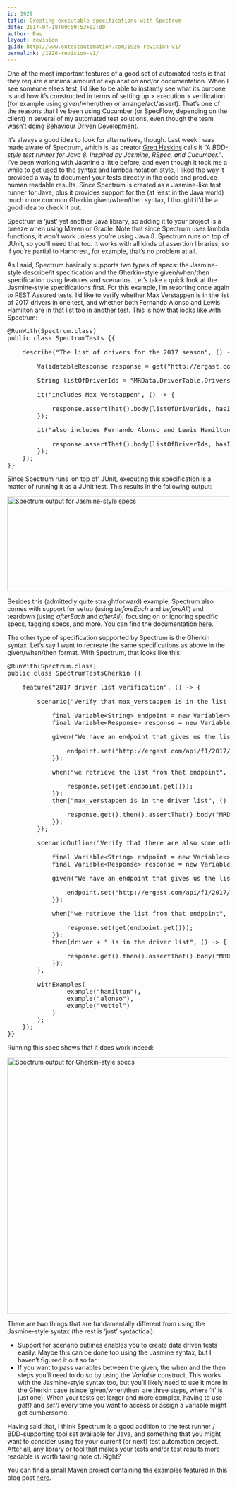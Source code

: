 ```yaml
---
id: 1929
title: Creating executable specifications with Spectrum
date: 2017-07-18T09:59:53+02:00
author: Bas
layout: revision
guid: http://www.ontestautomation.com/1926-revision-v1/
permalink: /1926-revision-v1/
---
```

One of the most important features of a good set of automated tests is that they require a minimal amount of explanation and/or documentation. When I see someone else&#8217;s test, I&#8217;d like to be able to instantly see what its purpose is and how it&#8217;s constructed in terms of setting up > execution > verification (for example using given/when/then or arrange/act/assert). That&#8217;s one of the reasons that I&#8217;ve been using Cucumber (or SpecFlow, depending on the client) in several of my automated test solutions, even though the team wasn&#8217;t doing Behaviour Driven Development.

It&#8217;s always a good idea to look for alternatives, though. Last week I was made aware of Spectrum, which is, as creator <a href="https://github.com/greghaskins" target="_blank">Greg Haskins</a> calls it _&#8220;A BDD-style test runner for Java 8. Inspired by Jasmine, RSpec, and Cucumber.&#8221;_. I&#8217;ve been working with Jasmine a little before, and even though it took me a while to get used to the syntax and lambda notation style, I liked the way it provided a way to document your tests directly in the code and produce human readable results. Since Spectrum is created as a Jasmine-like test runner for Java, plus it provides support for the (at least in the Java world) much more common Gherkin given/when/then syntax, I thought it&#8217;d be a good idea to check it out.

Spectrum is &#8216;just&#8217; yet another Java library, so adding it to your project is a breeze when using Maven or Gradle. Note that since Spectrum uses lambda functions, it won&#8217;t work unless you&#8217;re using Java 8. Spectrum runs on top of JUnit, so you&#8217;ll need that too. It works with all kinds of assertion libraries, so if you&#8217;re partial to Hamcrest, for example, that&#8217;s no problem at all.

As I said, Spectrum basically supports two types of specs: the Jasmine-style describe/it specification and the Gherkin-style given/when/then specification using features and scenarios. Let&#8217;s take a quick look at the Jasmine-style specifications first. For this example, I&#8217;m resorting once again to REST Assured tests. I&#8217;d like to verify whether Max Verstappen is in the list of 2017 drivers in one test, and whether both Fernando Alonso and Lewis Hamilton are in that list too in another test. This is how that looks like with Spectrum:

<pre class="brush: java; gutter: false">@RunWith(Spectrum.class)
public class SpectrumTests {{

	describe("The list of drivers for the 2017 season", () -&gt; {

		ValidatableResponse response = get("http://ergast.com/api/f1/2017/drivers.json").then();

		String listOfDriverIds = "MRData.DriverTable.Drivers.driverId";

		it("includes Max Verstappen", () -&gt; {

			response.assertThat().body(listOfDriverIds, hasItem("max_verstappen"));
		});

		it("also includes Fernando Alonso and Lewis Hamilton", () -&gt; {

			response.assertThat().body(listOfDriverIds, hasItems("alonso","hamilton"));
		});
	});
}}</pre>

Since Spectrum runs &#8216;on top of&#8217; JUnit, executing this specification is a matter of running it as a JUnit test. This results in the following output:

<a href="http://www.ontestautomation.com/?attachment_id=1927" rel="attachment wp-att-1927"><img src="http://www.ontestautomation.com/wp-content/uploads/2017/07/spectrum_jasmine_output.png" alt="Spectrum output for Jasmine-style specs" width="576" height="215" class="aligncenter size-full wp-image-1927" srcset="https://www.ontestautomation.com/wp-content/uploads/2017/07/spectrum_jasmine_output.png 576w, https://www.ontestautomation.com/wp-content/uploads/2017/07/spectrum_jasmine_output-300x112.png 300w" sizes="(max-width: 576px) 100vw, 576px" /></a>

Besides this (admittedly quite straightforward) example, Spectrum also comes with support for setup (using _beforeEach_ and _beforeAll_) and teardown (using _afterEach_ and _afterAll_), focusing on or ignoring specific specs, tagging specs, and more. You can find the documentation <a href="https://github.com/greghaskins/spectrum/blob/1.1.1/docs/SpecificationDSL.md" target="_blank">here</a>.

The other type of specification supported by Spectrum is the Gherkin syntax. Let&#8217;s say I want to recreate the same specifications as above in the given/when/then format. With Spectrum, that looks like this:

<pre class="brush: java; gutter: false">@RunWith(Spectrum.class)
public class SpectrumTestsGherkin {{

	feature("2017 driver list verification", () -&gt; {

		scenario("Verify that max_verstappen is in the list of 2017 drivers", () -&gt; {

			final Variable&lt;String&gt; endpoint = new Variable&lt;&gt;();
			final Variable&lt;Response&gt; response = new Variable&lt;&gt;();

			given("We have an endpoint that gives us the list of 2017 drivers", () -&gt; {
				
				endpoint.set("http://ergast.com/api/f1/2017/drivers.json");
			});

			when("we retrieve the list from that endpoint", () -&gt; {
				
				response.set(get(endpoint.get()));
			});
			then("max_verstappen is in the driver list", () -&gt; {
				
				response.get().then().assertThat().body("MRData.DriverTable.Drivers.driverId", hasItem("max_verstappen"));
			});
		});

		scenarioOutline("Verify that there are also some other people in the list of 2017 drivers", (driver) -&gt; {

			final Variable&lt;String&gt; endpoint = new Variable&lt;&gt;();
			final Variable&lt;Response&gt; response = new Variable&lt;&gt;();

			given("We have an endpoint that gives us the list of 2017 drivers", () -&gt; {
				
				endpoint.set("http://ergast.com/api/f1/2017/drivers.json");
			});

			when("we retrieve the list from that endpoint", () -&gt; {
				
				response.set(get(endpoint.get()));
			});
			then(driver + " is in the driver list", () -&gt; {
				
				response.get().then().assertThat().body("MRData.DriverTable.Drivers.driverId", hasItem(driver));
			});
		},

		withExamples(
				example("hamilton"),
				example("alonso"),
				example("vettel")
			)
		);
	});
}}</pre>

Running this spec shows that it does work indeed:

<a href="http://www.ontestautomation.com/?attachment_id=1928" rel="attachment wp-att-1928"><img src="http://www.ontestautomation.com/wp-content/uploads/2017/07/spectrum_gherkin_output.png" alt="Spectrum output for Gherkin-style specs" width="719" height="580" class="aligncenter size-full wp-image-1928" srcset="https://www.ontestautomation.com/wp-content/uploads/2017/07/spectrum_gherkin_output.png 719w, https://www.ontestautomation.com/wp-content/uploads/2017/07/spectrum_gherkin_output-300x242.png 300w" sizes="(max-width: 719px) 100vw, 719px" /></a>

There are two things that are fundamentally different from using the Jasmine-style syntax (the rest is &#8216;just&#8217; syntactical):

  * Support for scenario outlines enables you to create data driven tests easily. Maybe this can be done too using the Jasmine syntax, but I haven&#8217;t figured it out so far.
  * If you want to pass variables between the given, the when and the then steps you&#8217;ll need to do so by using the _Variable_ construct. This works with the Jasmine-style syntax too, but you&#8217;ll likely need to use it more in the Gherkin case (since &#8216;given/when/then&#8217; are three steps, where &#8216;it&#8217; is just one). When your tests get larger and more complex, having to use _get()_ and _set()_ every time you want to access or assign a variable might get cumbersome.

Having said that, I think Spectrum is a good addition to the test runner / BDD-supporting tool set available for Java, and something that you might want to consider using for your current (or next) test automation project. After all, any library or tool that makes your tests and/or test results more readable is worth taking note of. Right?

You can find a small Maven project containing the examples featured in this blog post <a href="http://www.ontestautomation.com/files/SpectrumDemo.zip" target="_blank">here</a>.